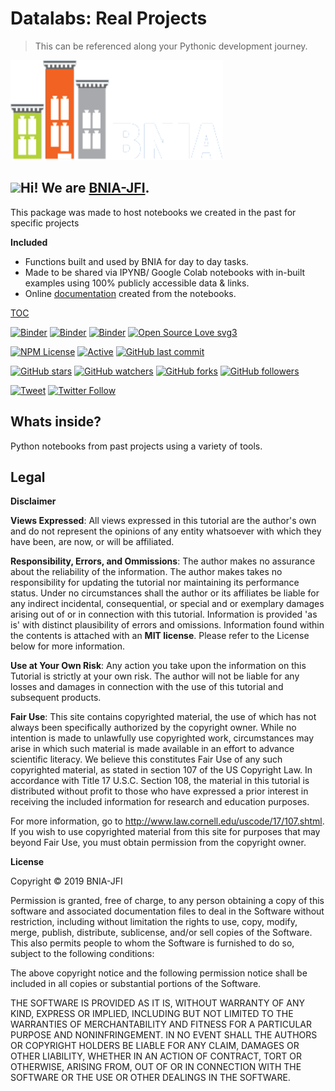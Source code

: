 # Datalabs: Real Projects
> This can be referenced  along your Pythonic development journey.


<img src="https://raw.githubusercontent.com/bniajfi/bniajfi/main/bnia_logo_new.png" height="160px" width="auto" style="max-width: autopx">

<h2 align="left"><img src="https://raw.githubusercontent.com/sidbelbase/sidbelbase/master/wave.gif" width="30px">Hi! We are <a href="https://bniajfi.org/">BNIA-JFI</a>.</h2>

This package was made to host notebooks we created in the past for specific projects

__Included__
- Functions built and used by BNIA for day to day tasks.
- Made to be shared via IPYNB/ Google Colab notebooks with in-built examples using 100% publicly accessible data & links.
- Online [documentation](https://bniajfi.org/dataplay/) created from the notebooks.

[TOC](https://github.com/bniajfi)

[![Binder](https://mybinder.org/badge_logo.svg)](https://mybinder.org/v2/gh/bnia/datalabs/main?filepath=%2Fnotebooks%2Findex.ipynb)
[![Binder](https://pete88b.github.io/fastpages/assets/badges/colab.svg)](https://colab.research.google.com/github/bnia/datalabs/blob/main/notebooks/index.ipynb)
[![Binder](https://pete88b.github.io/fastpages/assets/badges/github.svg)](https://github.com/bnia/datalabs/tree/main/notebooks/index.ipynb)
[![Open Source Love svg3](https://badges.frapsoft.com/os/v3/open-source.svg?v=103)](https://github.com/ellerbrock/open-source-badges/)

[![NPM License](https://img.shields.io/npm/l/all-contributors.svg?style=flat)](https://github.com/bnia/datalabs/blob/main/LICENSE)
[![Active](http://img.shields.io/badge/Status-Active-green.svg)](https://bnia.github.io) 
[![GitHub last commit](https://img.shields.io/github/last-commit/bnia/datalabs.svg?style=flat)]()  

[![GitHub stars](https://img.shields.io/github/stars/bnia/datalabs.svg?style=social&label=Star)](https://github.com/bnia/datalabs) 
[![GitHub watchers](https://img.shields.io/github/watchers/bnia/datalabs.svg?style=social&label=Watch)](https://github.com/bnia/datalabs) 
[![GitHub forks](https://img.shields.io/github/forks/bnia/datalabs.svg?style=social&label=Fork)](https://github.com/bnia/datalabs) 
[![GitHub followers](https://img.shields.io/github/followers/bnia.svg?style=social&label=Follow)](https://github.com/bnia/datalabs) 

[![Tweet](https://img.shields.io/twitter/url/https/github.com/bnia/datalabs.svg?style=social)](https://twitter.com/intent/tweet?text=Check%20out%20this%20%E2%9C%A8%20colab%20by%20@bniajfi%20https://github.com/bnia/datalabs%20%F0%9F%A4%97) 
[![Twitter Follow](https://img.shields.io/twitter/follow/bniajfi.svg?style=social)](https://twitter.com/bniajfi)

## Whats inside?

Python notebooks from past projects using a variety of tools.

## Legal

__Disclaimer__

**Views Expressed**:
All views expressed in this tutorial are the author's own and do not represent the opinions of any entity whatsoever with which they have been, are now, or will be affiliated.

**Responsibility, Errors, and Ommissions**: 
The author makes no assurance about the reliability of the information. The author makes takes no responsibility for updating the tutorial nor maintaining its performance status. Under no circumstances shall the author or its affiliates be liable for any indirect incidental, consequential, or special and or exemplary damages arising out of or in connection with this tutorial. Information is provided 'as is' with distinct plausibility of errors and omissions. Information found within the contents is attached with an **MIT license**. Please refer to the License below for more information.

**Use at Your Own Risk**:
Any action you take upon the information on this Tutorial is strictly at your own risk. The author will not be liable for any losses and damages in connection with the use of this tutorial and subsequent products.

**Fair Use**:
This site contains copyrighted material, the use of which has not always been specifically authorized by the copyright owner. While no intention is made to unlawfully use copyrighted work, circumstances may arise in which such material is made available in an effort to advance scientific literacy. We believe this constitutes Fair Use of any such copyrighted material, as stated in section 107 of the US Copyright Law. In accordance with Title 17 U.S.C. Section 108, the material in this tutorial is distributed without profit to those who have expressed a prior interest in receiving the included information for research and education purposes.

For more information, go to http://www.law.cornell.edu/uscode/17/107.shtml. If you wish to use copyrighted material from this site for purposes that may beyond Fair Use, you must obtain permission from the copyright owner.

__License__

Copyright © 2019 BNIA-JFI

Permission is granted, free of charge, to any person obtaining a copy of this software and associated documentation files to deal in the Software without restriction, including without limitation the rights to use, copy, modify, merge, publish, distribute, sublicense, and/or sell copies of the Software. This also permits people to whom the Software is furnished to do so, subject to the following conditions:

The above copyright notice and the following permission notice shall be included in all copies or substantial portions of the Software.

THE SOFTWARE IS PROVIDED AS IT IS, WITHOUT WARRANTY OF ANY KIND, EXPRESS OR IMPLIED, INCLUDING BUT NOT LIMITED TO THE WARRANTIES OF MERCHANTABILITY AND FITNESS FOR A PARTICULAR PURPOSE AND NONINFRINGEMENT. IN NO EVENT SHALL THE AUTHORS OR COPYRIGHT HOLDERS BE LIABLE FOR ANY CLAIM, DAMAGES OR OTHER LIABILITY, WHETHER IN AN ACTION OF CONTRACT, TORT OR OTHERWISE, ARISING FROM, OUT OF OR IN CONNECTION WITH THE SOFTWARE OR THE USE OR OTHER DEALINGS IN THE SOFTWARE.

